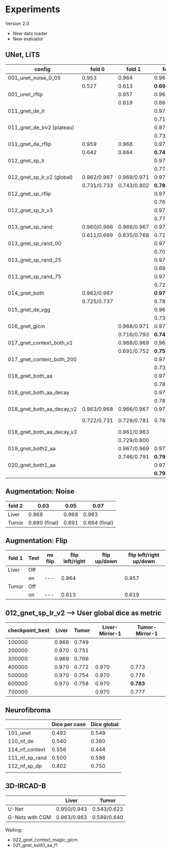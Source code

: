 

# Experiments

Version 2.0

* New data loader
* New evaluator

## UNet, LiTS

| config                     | fold 0      | fold 1      | fold 2          | fold 3      | fold 4      | test            | remark           |
| -------------------------- | ----------- | ----------- | --------------- | ----------- | ----------- | --------------- | ---------------- |
| 001_unet_noise_0_05        | 0.953       | 0.964       | 0.968           | 0.932       | 0.959       | 0.954/0.955     | Liver            |
|                            | 0.527       | 0.613       | **0.691**       | 0.597       | 0.522       | **0.650**/0.769 | Tumor            |
| 001_unet_rflip             |             | 0.957       | 0.969           |             |             |                 |                  |
|                            |             | 0.619       | 0.661           |             |             |                 |                  |
| 011_gnet_de_lr             |             |             | 0.970           |             |             |                 |                  |
|                            |             |             | 0.716           |             |             |                 |                  |
| 011_gnet_de_lrv2 (plateau) |             |             | 0.970           |             |             |                 |                  |
|                            |             |             | 0.736           |             |             |                 |                  |
| 011_gnet_de_rflip          | 0.959       | 0.968       | 0.970           | 0.939       | 0.965       |                 |                  |
|                            | 0.642       | 0.664       | **0.748**       | 0.675       | 0.637       |                 |                  |
| 012_gnet_sp_lr             |             |             | 0.970           |             |             |                 |                  |
|                            |             |             | 0.771           |             |             |                 |                  |
| 012_gnet_sp_lr_v2 (global) | 0.962/0.967 | 0.969/0.971 | 0.970/0.973     | 0.934/0.956 | 0.967/0.969 |                 |                  |
|                            | 0.731/0.733 | 0.743/0.802 | **0.783/0.832** | 0.728/0.778 | 0.722/0.858 |                 |                  |
| 012_gnet_sp_rflip          |             |             | 0.970           |             |             |                 |                  |
|                            |             |             | 0.764           |             |             |                 |                  |
| 012_gnet_sp_lr_v3          |             |             | 0.970           |             |             |                 |                  |
|                            |             |             | 0.777           |             |             |                 |                  |
| 013_gnet_sp_rand           | 0.960/0.966 | 0.966/0.967 | 0.970/0.973     | 0.936/0.960 | 0.965/0.966 |                 |                  |
|                            | 0.611/0.669 | 0.635/0.768 | 0.723/0.834     | 0.616/0.779 | 0.595/0.826 |                 | 0.749            |
| 013_gnet_sp_rand_00        |             |             | 0.970/0.973     |             |             |                 |                  |
|                            |             |             | 0.700/0.829     |             |             |                 |                  |
| 013_gnet_sp_rand_25        |             |             | 0.970/0.973     |             |             |                 | 0.970/0.973      |
|                            |             |             | 0.699/0.832     |             |             |                 | 0.736/0.831      |
| 013_gnet_sp_rand_75        |             |             | 0.971/0.974     |             |             |                 |                  |
|                            |             |             | 0.721/0.830     |             |             |                 |                  |
| 014_gnet_both              | 0.962/0.967 |             | **0.971**/0.973 |             |             |                 |                  |
|                            | 0.725/0.737 |             | 0.780/0.821     |             |             |                 |                  |
| 015_gnet_de_vgg            |             |             | 0.968           |             |             |                 |                  |
|                            |             |             | 0.737           |             |             |                 |                  |
| 016_gnet_glcm              |             | 0.968/0.971 | 0.971/0.974     |             |             |                 |                  |
|                            |             | 0.716/0.793 | **0.746**/0.834 |             |             |                 |                  |
| 017_gnet_context_both_v2   |             | 0.968/0.969 | 0.968/0.971     |             |             |                 |                  |
|                            |             | 0.691/0.752 | **0.754/0.833** |             |             |                 |                  |
| 017_gnet_context_both_200  |             |             | 0.970/0.973     |             |             |                 |                  |
|                            |             |             | 0.737/0.829     |             |             |                 |                  |
| 018_gnet_both_aa           |             |             | 0.970/0.973     |             |             |                 |                  |
|                            |             |             | 0.783/0.830     |             |             |                 |                  |
| 018_gnet_both_aa_decay     |             |             | 0.970/0.973     |             |             |                 |                  |
|                            |             |             | 0.787/0.836     |             |             |                 |                  |
| 018_gnet_both_aa_decay_v2  | 0.963/0.968 | 0.966/0.967 | 0.970/0.973     | 0.937/0.961 | 0.967/0.968 |                 |                  |
|                            | 0.722/0.731 | 0.729/0.781 | 0.786/**0.842** | 0.728/0.785 | 0.694/0.848 |                 | 105k 0.790/0.826 |
| 018_gnet_both_aa_decay_v3  |             | 0.961/0.963 |                 |             |             |                 |                  |
|                            |             | 0.729/0.800 |                 |             |             |                 |                  |
| 019_gnet_both2_aa          |             | 0.967/0.969 | 0.971/0.973     |             |             |                 |                  |
|                            |             | 0.746/0.791 | **0.793**/0.830 |             |             |                 |                  |
| 020_gnet_both1_aa          |             |             | 0.970/0.973     |             |             |                 |                  |
|                            |             |             | **0.793**/0.836 |             |             |                 |                  |



## Augmentation: Noise

| fold 2 | 0.03          | 0.05  | 0.07          |
| ------ | ------------- | ----- | ------------- |
| Liver  | 0.968         | 0.968 | 0.963         |
| Tumor  | 0.680 (final) | 0.691 | 0.664 (final) |

## Augmentation: Flip

| fold 1 | Test | no flip | flip left/right | flip up/down | flip left/right up/down |
| ------ | ---- | ------- | --------------- | ------------ | ----------------------- |
| Liver  | Off  |         |                 |              |                         |
|        | on   | ---     | 0.964           |              | 0.957                   |
| Tumor  | Off  |         |                 |              |                         |
|        | on   | ---     | 0.613           |              | 0.619                   |

## 012_gnet_sp_lr_v2 --> User global dice as metric

| checkpoint_best | Liver | Tumor | Liver-Mirror-1 | Tumor-Mirror-1 |
| --------------- | ----- | ----- | -------------- | -------------- |
| 100000          | 0.966 | 0.749 |                |                |
| 200000          | 0.970 | 0.751 |                |                |
| 300000          | 0.969 | 0.766 |                |                |
| 400000          | 0.970 | 0.772 | 0.970          | 0.773          |
| 500000          | 0.970 | 0.754 | 0.970          | 0.776          |
| 600000          | 0.970 | 0.758 | 0.970          | **0.783**      |
| 700000          |       |       | 0.970          | 0.777          |

## Neurofibroma

|                | Dice per case | Dice global |
| -------------- | ------------- | ----------- |
| 101_unet       | 0.492         | 0.549       |
| 110_nf_de      | 0.540         | 0.360       |
| 114_nf_context | 0.556         | 0.444       |
| 111_nf_sp_rand | 0.500         | 0.588       |
| 112_nf_sp_dp   | 0.802         | 0.750       |
|                |               |             |

## 3D-IRCAD-B

|                 | Liver       | Tumor       |
| --------------- | ----------- | ----------- |
| U-Net           | 0.950/0.943 | 0.543/0.622 |
| G-Nets with CGM | 0.963/0.963 | 0.589/0.640 |



Waiting:

* 022_gnet_context_magic_glcm
* 021_gnet_both1_aa_f1

